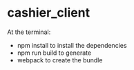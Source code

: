 # cashier_client

At the terminal:

- npm install to install the dependencies
- npm run build to generate
- webpack to create the bundle